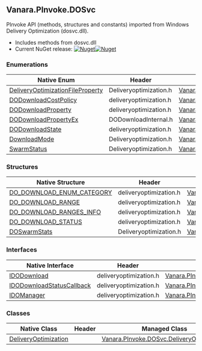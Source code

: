 ## Vanara.PInvoke.DOSvc  
PInvoke API (methods, structures and constants) imported from Windows Delivery Optimization (dosvc.dll).

- Includes methods from dosvc.dll  
- Current NuGet release: [![Nuget](https://img.shields.io/nuget/v/Vanara.PInvoke.DOSvc?logo=nuget&style=flat-square)![Nuget](https://img.shields.io/nuget/dt/Vanara.PInvoke.DOSvc?label=%20&style=flat-square)](https://www.nuget.org/packages/Vanara.PInvoke.DOSvc)  
### Enumerations  
Native Enum | Header | Managed Enum  
--- | --- | ---  
[DeliveryOptimizationFileProperty](https://www.google.com/search?num=5&q=DeliveryOptimizationFileProperty+site%3Alearn.microsoft.com) | Deliveryoptimization.h | [Vanara.PInvoke.DOSvc.DeliveryOptimizationFileProperty](https://github.com/dahall/Vanara/search?l=C%23&q=DeliveryOptimizationFileProperty)  
[DODownloadCostPolicy](https://www.google.com/search?num=5&q=DODownloadCostPolicy+site%3Alearn.microsoft.com) | deliveryoptimization.h | [Vanara.PInvoke.DOSvc.DODownloadCostPolicy](https://github.com/dahall/Vanara/search?l=C%23&q=DODownloadCostPolicy)  
[DODownloadProperty](https://www.google.com/search?num=5&q=DODownloadProperty+site%3Alearn.microsoft.com) | deliveryoptimization.h | [Vanara.PInvoke.DOSvc.DODownloadProperty](https://github.com/dahall/Vanara/search?l=C%23&q=DODownloadProperty)  
[DODownloadPropertyEx](https://www.google.com/search?num=5&q=DODownloadPropertyEx+site%3Alearn.microsoft.com) | DODownloadInternal.h | [Vanara.PInvoke.DOSvc.DODownloadPropertyEx](https://github.com/dahall/Vanara/search?l=C%23&q=DODownloadPropertyEx)  
[DODownloadState](https://www.google.com/search?num=5&q=DODownloadState+site%3Alearn.microsoft.com) | deliveryoptimization.h | [Vanara.PInvoke.DOSvc.DODownloadState](https://github.com/dahall/Vanara/search?l=C%23&q=DODownloadState)  
[DownloadMode](https://www.google.com/search?num=5&q=DownloadMode+site%3Alearn.microsoft.com) | Deliveryoptimization.h | [Vanara.PInvoke.DOSvc.DownloadMode](https://github.com/dahall/Vanara/search?l=C%23&q=DownloadMode)  
[SwarmStatus](https://www.google.com/search?num=5&q=SwarmStatus+site%3Alearn.microsoft.com) | Deliveryoptimization.h | [Vanara.PInvoke.DOSvc.SwarmStatus](https://github.com/dahall/Vanara/search?l=C%23&q=SwarmStatus)  
### Structures  
Native Structure | Header | Managed Structure  
--- | --- | ---  
[DO_DOWNLOAD_ENUM_CATEGORY](https://www.google.com/search?num=5&q=DO_DOWNLOAD_ENUM_CATEGORY+site%3Alearn.microsoft.com) | deliveryoptimization.h | [Vanara.PInvoke.DOSvc.DO_DOWNLOAD_ENUM_CATEGORY](https://github.com/dahall/Vanara/search?l=C%23&q=DO_DOWNLOAD_ENUM_CATEGORY)  
[DO_DOWNLOAD_RANGE](https://www.google.com/search?num=5&q=DO_DOWNLOAD_RANGE+site%3Alearn.microsoft.com) | deliveryoptimization.h | [Vanara.PInvoke.DOSvc.DO_DOWNLOAD_RANGE](https://github.com/dahall/Vanara/search?l=C%23&q=DO_DOWNLOAD_RANGE)  
[DO_DOWNLOAD_RANGES_INFO](https://www.google.com/search?num=5&q=DO_DOWNLOAD_RANGES_INFO+site%3Alearn.microsoft.com) | deliveryoptimization.h | [Vanara.PInvoke.DOSvc.DO_DOWNLOAD_RANGES_INFO](https://github.com/dahall/Vanara/search?l=C%23&q=DO_DOWNLOAD_RANGES_INFO)  
[DO_DOWNLOAD_STATUS](https://www.google.com/search?num=5&q=DO_DOWNLOAD_STATUS+site%3Alearn.microsoft.com) | deliveryoptimization.h | [Vanara.PInvoke.DOSvc.DO_DOWNLOAD_STATUS](https://github.com/dahall/Vanara/search?l=C%23&q=DO_DOWNLOAD_STATUS)  
[DOSwarmStats](https://www.google.com/search?num=5&q=DOSwarmStats+site%3Alearn.microsoft.com) | Deliveryoptimization.h | [Vanara.PInvoke.DOSvc.DOSwarmStats](https://github.com/dahall/Vanara/search?l=C%23&q=DOSwarmStats)  
### Interfaces  
Native Interface | Header | Managed Interface  
--- | --- | ---  
[IDODownload](https://www.google.com/search?num=5&q=IDODownload+site%3Alearn.microsoft.com) | deliveryoptimization.h | [Vanara.PInvoke.DOSvc.IDODownload](https://github.com/dahall/Vanara/search?l=C%23&q=IDODownload)  
[IDODownloadStatusCallback](https://www.google.com/search?num=5&q=IDODownloadStatusCallback+site%3Alearn.microsoft.com) | deliveryoptimization.h | [Vanara.PInvoke.DOSvc.IDODownloadStatusCallback](https://github.com/dahall/Vanara/search?l=C%23&q=IDODownloadStatusCallback)  
[IDOManager](https://www.google.com/search?num=5&q=IDOManager+site%3Alearn.microsoft.com) | deliveryoptimization.h | [Vanara.PInvoke.DOSvc.IDOManager](https://github.com/dahall/Vanara/search?l=C%23&q=IDOManager)  
### Classes  
Native Class | Header | Managed Class  
--- | --- | ---  
[DeliveryOptimization](https://www.google.com/search?num=5&q=DeliveryOptimization+site%3Alearn.microsoft.com) |  | [Vanara.PInvoke.DOSvc.DeliveryOptimization](https://github.com/dahall/Vanara/search?l=C%23&q=DeliveryOptimization)  
